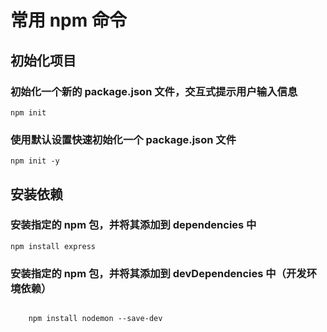 # 常用 npm 命令

## 初始化项目

### 初始化一个新的 package.json 文件，交互式提示用户输入信息

    npm init

### 使用默认设置快速初始化一个 package.json 文件

    npm init -y

## 安装依赖

### 安装指定的 npm 包，并将其添加到 dependencies 中

    npm install express

### 安装指定的 npm 包，并将其添加到 devDependencies 中（开发环境依赖）

```

    npm install nodemon --save-dev


```
